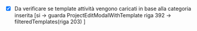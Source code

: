 - [x] Da verificare se template attività vengono caricati in base alla categoria inserita [si -> guarda ProjectEditModalWithTemplate riga 392 -> filteredTemplates(riga 203) ]